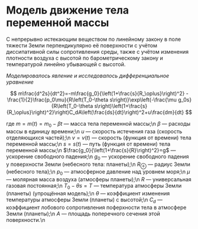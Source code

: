 # Модель движение тела переменной массы

С непрерывно истекающим веществом по линейному закону в поле тяжести Земли перпендикулярно её поверхности с учётом диссипативной силы сопротивления среды, также с учётом изменения плотности воздуха с высотой по барометрическому закону и температурой линейно убывающей с высотой.

*Моделировалось явление и исследовалось дифференциальное уравнение*

$$ m\frac{d^2s}{dt^2}=-m\frac{g_0}{\left(1+\frac{s}{R_\oplus}\right)^2} - \frac{1}{2}\frac{p_0\mu}{R\left(T_0-\theta s\right)}\exp\left(-\frac{\mu g_0s}{R\left(T_0-\theta s\right)\left(1+\frac{s}{R_\oplus}\right)^2}\right)C_dA\left(\frac{ds}{dt}\right)^2+u\frac{dm}{dt} $$

где
$m=m(t)=m_0-\beta t$ — масса тела переменной массы;\n
$\beta$ — расходы массы в единицу времени;\n
$u$ — скорость истечения газа (скорость отделяющихся частей);\n
$v=v(t)$ — скорость (функция от времени) тела переменной массы;\n
$s=s(t)$ — путь (функция от времени) тела переменной массы;\n
$\frac{g_0}{\left(1+\frac{s}{R}\right)^2}=g$ — ускорение свободного падения;\n
$g_0$ — ускорение свободного падения у поверхности Земли (небесного тела: планеты);\n
$R_\oplus$ — радиус Земли (небесного тела);\n
$p_0$ — атмосферное давление над уровнем моря;\n
$\mu$ — молярная масса воздуха (атмосферы планеты);\n
$R$ — универсальная газовая постоянная;\n
$T_0-\theta s=T$ — температура атмосферы Земли (планеты) (упрощённая модель);\n
$\theta$ — коэффициент изменения температуры атмосферы Земли (планеты) с высотой;\n
$C_d$ — коэффициент лобового сопротивления поферхности тела в атмосфере Земли (планеты);\n
$A$ — площадь поперечного сечения этой поверхности.\n
